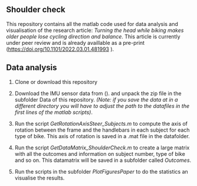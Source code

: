 ## Shoulder check

This repository contains all the matlab code used for data analysis and visualisation of the research article: *Turning the head while biking makes older people lose cycling direction and balance*. This article is currently under peer review and is already availlable as a pre-print (https://doi.org/10.1101/2022.03.01.481993 ).



## Data analysis

1) Clone or download this repository 

2) Download the IMU sensor data from (). and unpack the zip file in the subfolder Data of this repository. *(Note: if you save the data at in a different directory you will have to adjust the path to the datafiles in the first lines of the matlab scripts)*.

3) Run the script *GetRotationAxisSteer_Subjects.m* to compute the axis of rotation between the frame and the handlebars in each subject for each type of bike. This axis of rotation is saved in a .mat file in the datafolder.

4) Run the script *GetDataMatrix_ShoulderCheck.m* to create a large matrix with all the outcomes and information on subject number, type of bike and so on. This datamatrix will be saved in a subfolder called *Outcomes*.

5) Run the scripts in the subfolder *PlotFiguresPaper* to do the statistics an visualise the results.










